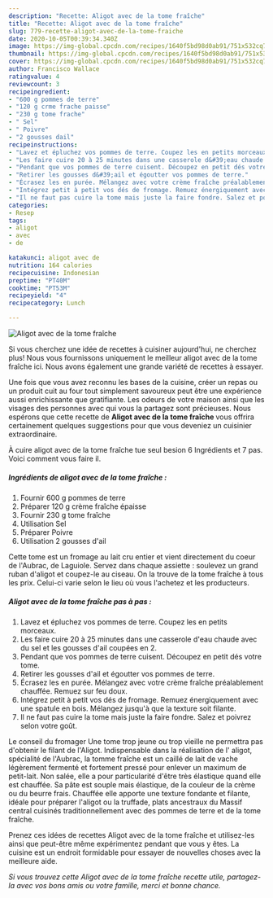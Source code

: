 ```yaml
---
description: "Recette: Aligot avec de la tome fraîche"
title: "Recette: Aligot avec de la tome fraîche"
slug: 779-recette-aligot-avec-de-la-tome-fraiche
date: 2020-10-05T00:39:34.340Z
image: https://img-global.cpcdn.com/recipes/1640f5bd98d0ab91/751x532cq70/aligot-avec-de-la-tome-fraiche-photo-principale-de-la-recette.jpg
thumbnail: https://img-global.cpcdn.com/recipes/1640f5bd98d0ab91/751x532cq70/aligot-avec-de-la-tome-fraiche-photo-principale-de-la-recette.jpg
cover: https://img-global.cpcdn.com/recipes/1640f5bd98d0ab91/751x532cq70/aligot-avec-de-la-tome-fraiche-photo-principale-de-la-recette.jpg
author: Francisco Wallace
ratingvalue: 4
reviewcount: 3
recipeingredient:
- "600 g pommes de terre"
- "120 g crme frache paisse"
- "230 g tome frache"
- " Sel"
- " Poivre"
- "2 gousses dail"
recipeinstructions:
- "Lavez et épluchez vos pommes de terre. Coupez les en petits morceaux."
- "Les faire cuire 20 à 25 minutes dans une casserole d&#39;eau chaude avec du sel et les gousses d&#39;ail coupées en 2."
- "Pendant que vos pommes de terre cuisent. Découpez en petit dés votre tome."
- "Retirer les gousses d&#39;ail et égoutter vos pommes de terre."
- "Écrasez les en purée. Mélangez avec votre crème fraîche préalablement chauffée. Remuez sur feu doux."
- "Intégrez petit à petit vos dés de fromage. Remuez énergiquement avec une spatule en bois. Mélangez jusqu&#39;à que la texture soit filante."
- "Il ne faut pas cuire la tome mais juste la faire fondre. Salez et poivrez selon votre goût."
categories:
- Resep
tags:
- aligot
- avec
- de

katakunci: aligot avec de 
nutrition: 164 calories
recipecuisine: Indonesian
preptime: "PT40M"
cooktime: "PT53M"
recipeyield: "4"
recipecategory: Lunch

---
```



![Aligot avec de la tome fraîche](https://img-global.cpcdn.com/recipes/1640f5bd98d0ab91/751x532cq70/aligot-avec-de-la-tome-fraiche-photo-principale-de-la-recette.jpg)

Si vous cherchez une idée de recettes à cuisiner aujourd'hui, ne cherchez plus! Nous vous fournissons uniquement le meilleur aligot avec de la tome fraîche ici. Nous avons également une grande variété de recettes à essayer.

Une fois que vous avez reconnu les bases de la cuisine, créer un repas ou un produit cuit au four tout simplement savoureux peut être une expérience aussi enrichissante que gratifiante. Les odeurs de votre maison ainsi que les visages des personnes avec qui vous la partagez sont précieuses. Nous espérons que cette recette de <strong> Aligot avec de la tome fraîche </strong> vous offrira certainement quelques suggestions pour que vous deveniez un cuisinier extraordinaire.

<!--inarticleads1-->

À cuire aligot avec de la tome fraîche tue seul besion 6 Ingrédients et 7 pas. Voici comment vous faire il.

##### Ingrédients de aligot avec de la tome fraîche :

1. Fournir 600 g pommes de terre
1. Préparer 120 g crème fraîche épaisse
1. Fournir 230 g tome fraîche
1. Utilisation  Sel
1. Préparer  Poivre
1. Utilisation 2 gousses d&#39;ail


Cette tome est un fromage au lait cru entier et vient directement du coeur de l&#39;Aubrac, de Laguiole. Servez dans chaque assiette : soulevez un grand ruban d&#39;aligot et coupez-le au ciseau. On la trouve de la tome fraîche à tous les prix. Celui-ci varie selon le lieu où vous l&#39;achetez et les producteurs. 

<!--inarticleads2-->

##### Aligot avec de la tome fraîche pas à pas :

1. Lavez et épluchez vos pommes de terre. Coupez les en petits morceaux.
1. Les faire cuire 20 à 25 minutes dans une casserole d&#39;eau chaude avec du sel et les gousses d&#39;ail coupées en 2.
1. Pendant que vos pommes de terre cuisent. Découpez en petit dés votre tome.
1. Retirer les gousses d&#39;ail et égoutter vos pommes de terre.
1. Écrasez les en purée. Mélangez avec votre crème fraîche préalablement chauffée. Remuez sur feu doux.
1. Intégrez petit à petit vos dés de fromage. Remuez énergiquement avec une spatule en bois. Mélangez jusqu&#39;à que la texture soit filante.
1. Il ne faut pas cuire la tome mais juste la faire fondre. Salez et poivrez selon votre goût.


Le conseil du fromager Une tome trop jeune ou trop vieille ne permettra pas d&#39;obtenir le filant de l&#39;Aligot. Indispensable dans la réalisation de l&#39; aligot, spécialité de l&#39;Aubrac, la tomme fraîche est un caillé de lait de vache légèrement fermenté et fortement pressé pour enlever un maximum de petit-lait. Non salée, elle a pour particularité d&#39;être très élastique quand elle est chauffée. Sa pâte est souple mais élastique, de la couleur de la crème ou du beurre frais. Chauffée elle apporte une texture fondante et filante, idéale pour préparer l&#39;aligot ou la truffade, plats ancestraux du Massif central cuisinés traditionnellement avec des pommes de terre et de la tome fraîche. 

<!--inarticleads1-->

<p>
Prenez ces idées de recettes Aligot avec de la tome fraîche et utilisez-les ainsi que peut-être même expérimentez pendant que vous y êtes. La cuisine est un endroit formidable pour essayer de nouvelles choses avec la meilleure aide.
</p>

<p>
<i>Si vous trouvez cette Aligot avec de la tome fraîche recette utile, partagez-la avec vos bons amis ou votre famille, merci et bonne chance.</i>
</p>
